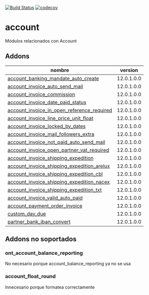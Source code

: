 [![Build Status](https://travis-ci.org/OdooNodrizaTech/account.svg?branch=12.0)](https://travis-ci.org/OdooNodrizaTech/account)
[![codecov](https://codecov.io/gh/OdooNodrizaTech/account/branch/12.0/graph/badge.svg)](https://codecov.io/gh/OdooNodrizaTech/account)


account
=========
Módulos relacionados con Account


Addons
----------------
nombre | version
--- | ---
[account_banking_mandate_auto_create](account_banking_mandate_auto_create/) | 12.0.1.0.0
[account_invoice_auto_send_mail](account_invoice_auto_send_mail/) | 12.0.1.0.0
[account_invoice_commission](account_invoice_commission/) | 12.0.1.0.0
[account_invoice_date_paid_status](account_invoice_date_paid_status/) | 12.0.1.0.0
[account_invoice_in_open_reference_required](account_invoice_in_open_reference_required/) | 12.0.1.0.0
[account_invoice_line_price_unit_float](account_invoice_line_price_unit_float/) | 12.0.1.0.0
[account_invoice_locked_by_dates](account_invoice_locked_by_dates/) | 12.0.1.0.0
[account_invoice_mail_followers_extra](account_invoice_mail_followers_extra/) | 12.0.1.0.0
[account_invoice_not_paid_auto_send_mail](account_invoice_not_paid_auto_send_mail/) | 12.0.1.0.0
[account_invoice_open_partner_vat_required](account_invoice_open_partner_vat_required/) | 12.0.1.0.0
[account_invoice_shipping_expedition](account_invoice_shipping_expedition/) | 12.0.1.0.0
[account_invoice_shipping_expedition_arelux](account_invoice_shipping_expedition_arelux/) | 12.0.1.0.0
[account_invoice_shipping_expedition_cbl](account_invoice_shipping_expedition_cbl/) | 12.0.1.0.0
[account_invoice_shipping_expedition_nacex](account_invoice_shipping_expedition_nacex/) | 12.0.1.0.0
[account_invoice_shipping_expedition_txt](account_invoice_shipping_expedition_txt/) | 12.0.1.0.0
[account_invoice_valid_auto_paid](account_invoice_valid_auto_paid/) | 12.0.1.0.0
[account_payment_order_invoice](account_payment_order_invoice/) | 12.0.1.0.0
[custom_day_due](custom_day_due/) | 12.0.1.0.0
[partner_bank_iban_convert](partner_bank_iban_convert/) | 12.0.1.0.0

## Addons no soportados

### ont_account_balance_reporting 
No necesario porque account_balance_reporting ya no se usa

### account_float_round
Innecesario porque formatea correctamente
